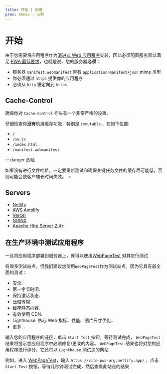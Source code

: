 ```yaml
---
title: 开始 | 部署
prev: Remix | 示例
---
```


# 开始

由于您需要将应用程序作为[渐进式 Web 应用程序](https://web.dev/explore/progressive-web-apps)安装，因此必须配置服务器以满足 [PWA 最低要求](/guide/pwa-minimal-requirements)，也就是说，您的服务器**必须**：

- 服务器 `manifest.webmanifest` 带有 `application/manifest+json` mime 类型
- 你必须通过 `https` 提供你的应用程序
- 必须从 `http` 重定向到 `https`

## Cache-Control

确保你对 `Cache-Control` 标头有一个非常严格的设置。

仔细检查你**没有**启用缓存功能，特别是 `immutable` ，在如下位置:

- `/`
- `/sw.js`
- `/index.html`
- `/manifest.webmanifest`

::: danger 危险

如果没有进行文件哈希，一定要重新测试和确保关键任务文件的缓存尽可能低，否则可能会使客户端长时间失效。
:::

## Servers

- [Netlify](/deployment/netlify)
- [AWS Amplify](/deployment/aws)
- [Vercel](/deployment/vercel)
- [NGINX](/deployment/nginx)
- [Apache Http Server 2.4+](/deployment/apache)

## 在生产环境中测试应用程序

一旦将应用程序部署到服务器上，就可以使用[WebPageTest](https://www.webpagetest.org/) 对其进行测试

有很多测试站点，但我们建议您使用`WebPageTest`作为测试站点，因为它具有最全面的测试：

- 安全.
- 第一字节时间.
- 保持激活状态.
- 压缩传输.
- 缓存静态内容.
- 有效使用 CDN.
- Lighthouse: 核心 Web 指标、性能、图片尺寸优化...
- 更多...

输入您的应用程序的链接，单击 `Start Test` 按钮，等待测试完成， `WebPageTest` 结果将提示您应用程序中必须修复/更改的内容。 `WebPageTest` 结果也将对您的应用程序进行评分，它还将以 `Lighthouse` 测试您的网站

例如，进入 [WebPageTest](https://www.webpagetest.org/)，输入 `https://vite-pwa-org.netlify.app/` ，点击` Start Test` 按钮，等待几秒钟测试完成，然后查看此站点的结果

